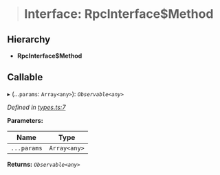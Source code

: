 > # Interface: RpcInterface$Method

## Hierarchy

* **RpcInterface$Method**

## Callable

▸ (...`params`: `Array<any>`): *`Observable<any>`*

*Defined in [types.ts:7](https://github.com/polkadot-js/api/blob/8f89b9d/packages/rpc-core/src/types.ts#L7)*

**Parameters:**

Name | Type |
------ | ------ |
`...params` | `Array<any>` |

**Returns:** *`Observable<any>`*